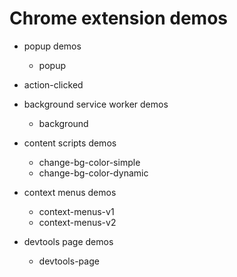 # Chrome extension demos

- popup demos

  - popup

- action-clicked

- background service worker demos

  - background

- content scripts demos

  - change-bg-color-simple
  - change-bg-color-dynamic

- context menus demos

  - context-menus-v1
  - context-menus-v2

- devtools page demos
  - devtools-page
